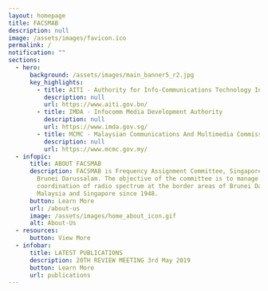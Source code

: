 ```yaml
---
layout: homepage
title: FACSMAB
description: null
image: /assets/images/favicon.ico
permalink: /
notification: ""
sections:
  - hero:
      background: /assets/images/main_banner5_r2.jpg
      key_highlights:
        - title: AITI - Authority for Info-Communications Technology Industry
          description: null
          url: https://www.aiti.gov.bn/
        - title: IMDA - Infocomm Media Development Authority
          description: null
          url: https://www.imda.gov.sg/
        - title: MCMC - Malaysian Communications And Multimedia Commission
          description: null
          url: https://www.mcmc.gov.my/
  - infopic:
      title: ABOUT FACSMAB
      description: FACSMAB is Frequency Assignment Committee, Singapore, Malaysia And
        Brunei Darussalam. The objective of the committee is to manage
        coordination of radio spectrum at the border areas of Brunei Darussalam,
        Malaysia and Singapore since 1948.
      button: Learn More
      url: /about-us
      image: /assets/images/home_about_icon.gif
      alt: About-Us
  - resources:
      button: View More
  - infobar:
      title: LATEST PUBLICATIONS
      description: 20TH REVIEW MEETING 3rd May 2019
      button: Learn More
      url: publications
---
```

